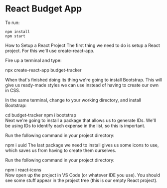 # React Budget App

To run:

```
npm install 
npm start 
```

How to Setup a React Project
The first thing we need to do is setup a React project. For this we'll use create-react-app.

Fire up a terminal and type:

npx create-react-app budget-tracker

When that's finished doing its thing we're going to install Bootstrap. This will give us ready-made styles we can use instead of having to create our own in CSS.

In the same terminal, change to your working directory, and install Bootstrap:

cd budget-tracker
npm i bootstrap			
Next we're going to install a package that allows us to generate IDs. We'll be using IDs to identify each expense in the list, so this is important.

Run the following command in your project directory:

npm i uuid
The last package we need to install gives us some icons to use, which saves us from having to create them ourselves.

Run the following command in your project directory:

npm i react-icons			
Now open up the project in VS Code (or whatever IDE you use). You should see some stuff appear in the project tree (this is our empty React project).